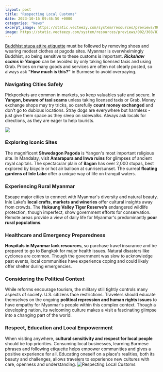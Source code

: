```yaml
---
layout: post
title: "Respecting Local Customs"
date: 2023-10-16 09:46:50 +0000
categories: "News"
excerpt_image: https://static.vecteezy.com/system/resources/previews/002/308/817/original/respecting-local-culture-concept-icon-vector.jpg
image: https://static.vecteezy.com/system/resources/previews/002/308/817/original/respecting-local-culture-concept-icon-vector.jpg
---
```


[Buddhist stupa attire etiquette](https://codeoffers.github.io/tabs/categories/) must be followed by removing shoes and wearing modest clothes at pagoda sites. Myanmar is overwhelmingly Buddhist, so being sensitive to these customs is important. ***Rickshaw scams in Yangon*** can be avoided by only taking licensed taxis and using Grab. Prices on many goods and services are often not clearly posted, so always ask **"How much is this?"** in Burmese to avoid overpaying.
### Navigating Cities Safely
Pickpockets are common in markets, so keep valuables safe and secure. In **Yangon, beware of taxi scams** unless taking licensed taxis or Grab. Money exchange shops may try tricks, so carefully **count money exchanged** and don't go to dubious locations. Stray dogs are everywhere but harmless - just give them space as they sleep on sidewalks. Always ask locals for directions, as they are eager to help tourists.  

![](http://stunningplaces.net/wp-content/uploads/2014/09/4-The-Balinese-have-a-strict-caste-system-preventing-touch-between-certain-people.-Photo-by-Mikaku-Flickr.jpg)
### Exploring Iconic Sites   
The magnificent **Shwedagon Pagoda** is Yangon's most important religious site. In Mandalay, visit **Amarapura and Inwa ruins** for glimpses of ancient royal capitals. The spectacular plain of **Bagan** has over 2,000 stupas, best explored by bicycle or hot air balloon at sunrise/sunset. The surreal **floating gardens of Inle Lake** offer a unique way of life on tranquil waters.
### Experiencing Rural Myanmar
Escape major cities to connect with Myanmar's diversity and natural beauty. Inle Lake's **local crafts, markets and wineries** offer cultural insights away from crowds. The **Hukaung Valley Tiger Reserve’s** endangered wildlife protection, though imperfect, show government efforts for conservation. Remote areas provide a view of daily life for Myanmar's predominantly **poor rural populations**.
### Healthcare and Emergency Preparedness     
**Hospitals in Myanmar lack resources**, so purchase travel insurance and be prepared to go to Bangkok for major health issues. Natural disasters like cyclones are common. Though the government was slow to acknowledge past events, local communities have experience coping and could likely offer shelter during emergencies.  
### Considering the Political Context
While reforms encourage tourism, the military still tightly controls many aspects of society. U.S. citizens face restrictions. Travelers should educate themselves on the ongoing **political repression and human rights issues** to have empathy for Myanmar's people within this complex context. Though a developing nation, its welcoming culture makes a visit a fascinating glimpse into a changing part of the world.
### Respect, Education and Local Empowerment 
When visiting anywhere, **cultural sensitivity and respect for local people** should be top priorities. Consuming local businesses, learning Burmese phrases and following etiquette helps empower communities and gives a positive experience for all. Educating oneself on a place's realities, both its beauty and challenges, allows travelers to experience new cultures with care, openness and understanding.
![Respecting Local Customs](https://static.vecteezy.com/system/resources/previews/002/308/817/original/respecting-local-culture-concept-icon-vector.jpg)
